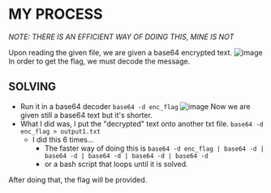 # MY PROCESS
*NOTE: THERE IS AN EFFICIENT WAY OF DOING THIS, MINE IS NOT*

Upon reading the given file, we are given a base64 encrypted text.
   ![image](https://github.com/user-attachments/assets/587ac0f5-77c5-469c-8ad6-f58359639cd3)
In order to get the flag, we must decode the message.

## SOLVING
- Run it in a base64 decoder ```base64 -d enc_flag```
  ![image](https://github.com/user-attachments/assets/76f1b94d-2d2d-457e-86ed-ce55841a15be)
  Now we are given still a base64 text but it's shorter.
- What I did was, I put the "decrypted" text onto another txt file. ```base64 -d enc_flag > output1.txt```
  - I did this 6 times...
    - The faster way of doing this is ```base64 -d enc_flag | base64 -d | base64 -d | base64 -d | base64 -d | base64 -d```
    - or a bash script that loops until it is solved.

After doing that, the flag will be provided.
